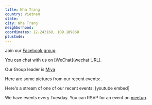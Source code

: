 ```yaml
---
title: Nha Trang
country: Vietnam
state: 
city: Nha Trang
neighborhood: 
coordinates: 12.243169, 109.189868
plusCode:
---
```

Join our [Facebook group](https://www.facebook.com/groups/free.code.camp.nha.trang).

You can chat with us on [WeChat](wechat URL).

Our Group leader is [Miya](freecodecamp.org/miya)

Here are some pictures from our recent events:
![]().

Here's a stream of one of our recent events:
[youtube embed]

We have events every Tuesday. You can RSVP for an event on [meetup](meetupurl).

